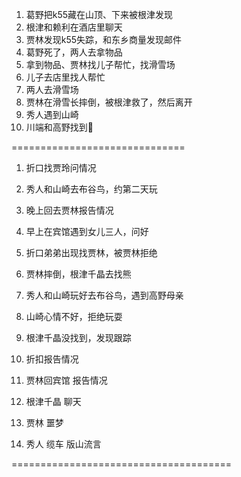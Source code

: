 1. 葛野把k55藏在山顶、下来被根津发现
2. 根津和赖利在酒店里聊天
3. 贾林发现k55失踪，和东乡商量发现邮件
4. 葛野死了，两人去拿物品
5. 拿到物品、贾林找儿子帮忙，找滑雪场
6. 儿子去店里找人帮忙
7. 两人去滑雪场
8. 贾林在滑雪长摔倒，被根津救了，然后离开
9. 秀人遇到山崎
10. 川端和高野找到🐻

==============================

1. 折口找贾玲问情况

1. 秀人和山崎去布谷鸟，约第二天玩
2. 晚上回去贾林报告情况
3. 早上在宾馆遇到女儿三人，问好

4. 折口弟弟出现找贾林，被贾林拒绝

1. 贾林摔倒，根津千晶去找熊
2. 秀人和山崎玩好去布谷鸟，遇到高野母亲
3. 山崎心情不好，拒绝玩耍
4. 根津千晶没找到，发现跟踪
5. 折扣报告情况
6. 贾林回宾馆 报告情况
7. 根津千晶 聊天
8. 贾林 噩梦
9. 秀人 缆车 版山流言

======================================